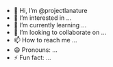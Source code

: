 - 👋 Hi, I’m @projectlanature
- 👀 I’m interested in ...
- 🌱 I’m currently learning ...
- 💞️ I’m looking to collaborate on ...
- 📫 How to reach me ...
- 😄 Pronouns: ...
- ⚡ Fun fact: ...

<!---
projectlanature/projectlanature is a ✨ special ✨ repository because its `README.md` (this file) appears on your GitHub profile.
You can click the Preview link to take a look at your changes.
--->
